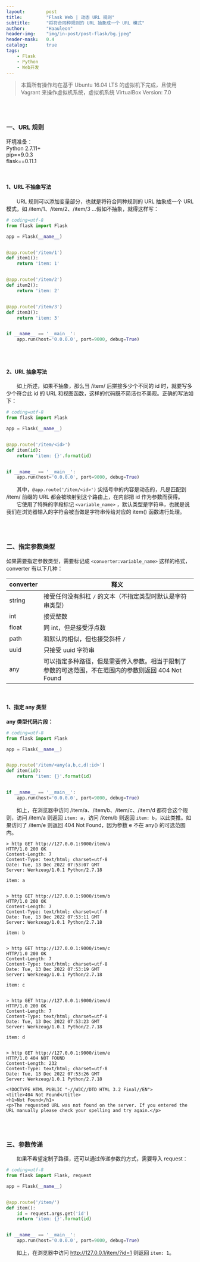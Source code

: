 ```yaml
---
layout:        post
title:         "Flask Web | 动态 URL 规则"
subtitle:      "将符合同种规则的 URL 抽象成一个 URL 模式"
author:        "Haauleon"
header-img:    "img/in-post/post-flask/bg.jpeg"
header-mask:   0.4
catalog:       true
tags:
    - Flask
    - Python
    - Web开发
---
```


> 本篇所有操作均在基于 Ubuntu 16.04 LTS 的虚拟机下完成，且使用 Vagrant 来操作虚拟机系统，虚拟机系统 VirtualBox Version: 7.0 

<br>
<br>

### 一、URL 规则
环境准备：     
Python 2.7.11+      
pip==9.0.3     
flask==0.11.1    

<br>

#### 1、URL 不抽象写法
&emsp;&emsp;URL 规则可以添加变量部分，也就是将符合同种规则的 URL 抽象成一个 URL 模式，如 /item/1、/item/2、/item/3 ...假如不抽象，就得这样写：     
```python
# coding=utf-8
from flask import Flask

app = Flask(__name__)


@app.route('/item/1')
def item1():
    return 'item: 1'


@app.route('/item/2')
def item2():
    return 'item: 2'


@app.route('/item/3')
def item3():
    return 'item: 3'


if __name__ == '__main__':
    app.run(host='0.0.0.0', port=9000, debug=True)
```

<br>
<br>

#### 2、URL 抽象写法
&emsp;&emsp;如上所述，如果不抽象，那么当 /item/ 后拼接多少个不同的 id 时，就要写多少个符合此 id 的 URL 和视图函数，这样的代码既不简洁也不美观。正确的写法如下：      
```python
# coding=utf-8
from flask import Flask

app = Flask(__name__)


@app.route('/item/<id>')
def item(id):
    return 'item: {}'.format(id)


if __name__ == '__main__':
    app.run(host='0.0.0.0', port=9000, debug=True)
```

&emsp;&emsp;其中，`@app.route('/item/<id>')` 尖括号中的内容是动态的，凡是匹配到 /item/ 前缀的 URL 都会被映射到这个路由上，在内部把 id 作为参数而获得。     
&emsp;&emsp;它使用了特殊的字段标记 `<variable_name>` ，默认类型是字符串，也就是说我们在浏览器输入的字符会被当做是字符串传给对应的 item() 函数进行处理。   

<br>
<br>

### 二、指定参数类型
如果需要指定参数类型，需要标记成 `<converter:variable_name>` 这样的格式， converter 有以下几种：      

|converter|释义|
|----|----|
|string|接受任何没有斜杠 `/` 的文本（不指定类型时默认是字符串类型）|
|int|接受整数|
|float|同 int，但是接受浮点数|
|path|和默认的相似，但也接受斜杆 `/`|
|uuid|只接受 uuid 字符串|
|any|可以指定多种路径，但是需要传入参数。相当于限制了参数的可选范围，不在范围内的参数则返回 404 Not Found|

<br>

#### 1、指定 any 类型
**any 类型代码片段：**       
```python
# coding=utf-8
from flask import Flask

app = Flask(__name__)


@app.route('/item/<any(a,b,c,d):id>')
def item(id):
    return 'item: {}'.format(id)


if __name__ == '__main__':
    app.run(host='0.0.0.0', port=9000, debug=True)
```

&emsp;&emsp;如上，在浏览器中访问 /item/a、/item/b、/item/c、/item/d 都符合这个规则，访问 /item/a 则返回 `item: a`，访问 /item/b 则返回 `item: b`，以此类推。如果访问了 /item/e 则返回 404 Not Found，因为参数 e 不在 any() 的可选范围内。         
```
> http GET http://127.0.0.1:9000/item/a
HTTP/1.0 200 OK
Content-Length: 7
Content-Type: text/html; charset=utf-8
Date: Tue, 13 Dec 2022 07:53:07 GMT
Server: Werkzeug/1.0.1 Python/2.7.18

item: a


> http GET http://127.0.0.1:9000/item/b
HTTP/1.0 200 OK
Content-Length: 7
Content-Type: text/html; charset=utf-8
Date: Tue, 13 Dec 2022 07:53:11 GMT
Server: Werkzeug/1.0.1 Python/2.7.18

item: b


> http GET http://127.0.0.1:9000/item/c
HTTP/1.0 200 OK
Content-Length: 7
Content-Type: text/html; charset=utf-8
Date: Tue, 13 Dec 2022 07:53:19 GMT
Server: Werkzeug/1.0.1 Python/2.7.18

item: c


> http GET http://127.0.0.1:9000/item/d
HTTP/1.0 200 OK
Content-Length: 7
Content-Type: text/html; charset=utf-8
Date: Tue, 13 Dec 2022 07:53:23 GMT
Server: Werkzeug/1.0.1 Python/2.7.18

item: d


> http GET http://127.0.0.1:9000/item/e
HTTP/1.0 404 NOT FOUND
Content-Length: 232
Content-Type: text/html; charset=utf-8
Date: Tue, 13 Dec 2022 07:53:26 GMT
Server: Werkzeug/1.0.1 Python/2.7.18

<!DOCTYPE HTML PUBLIC "-//W3C//DTD HTML 3.2 Final//EN">
<title>404 Not Found</title>
<h1>Not Found</h1>
<p>The requested URL was not found on the server. If you entered the URL manually please check your spelling and try again.</p>
```

<br>
<br>

### 三、参数传递
&emsp;&emsp;如果不希望定制子路径，还可以通过传递参数的方式，需要导入 request：             
```python
# coding=utf-8
from flask import Flask, request

app = Flask(__name__)


@app.route('/item/')
def item():
    id = request.args.get('id')
    return 'item: {}'.format(id)


if __name__ == '__main__':
    app.run(host='0.0.0.0', port=9000, debug=True)
```

&emsp;&emsp;如上，在浏览器中访问 http://127.0.0.1/item/?id=1 则返回 `item: 1`。